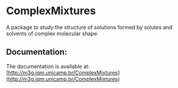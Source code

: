 # ComplexMixtures

A package to study the structure of solutions formed by solutes and solvents of complex molecular shape.

## Documentation:

The documentation is available at: [http://m3g.iqm.unicamp.br/ComplexMixtures](http://m3g.iqm.unicamp.br/ComplexMixtures)

